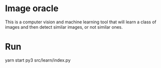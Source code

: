 # Image oracle
This is a computer vision and machine learning tool that will learn a class of images and then detect similar images, or not similar ones.

# Run
yarn start
py3 src/learn/index.py